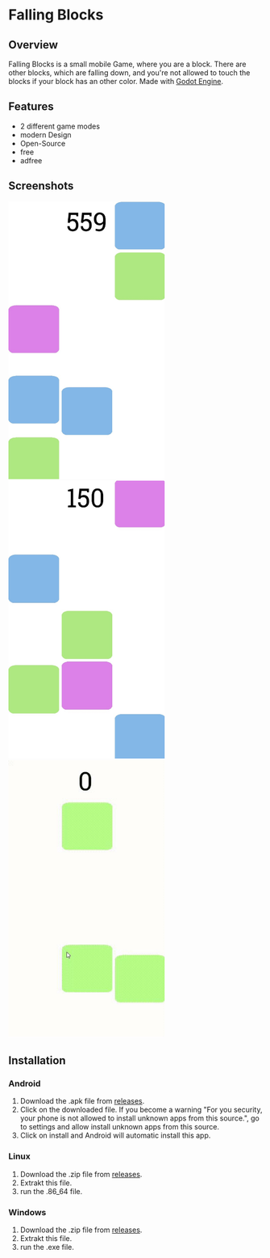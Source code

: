 # Falling Blocks

## Overview
Falling Blocks is a small mobile Game, where you are a block. There are other blocks, which are falling down, and you're not allowed to touch the blocks if your block has an other color. Made with <a href="https://github.com/godotengine/godot">Godot Engine</a>. 

## Features
- 2 different game modes
- modern Design
- Open-Source
- free
- adfree

## Screenshots
<img src="https://github.com/Sajeg/falling-blocks/blob/main/screenshots/screen_1.jpg" title="screenshots_1" alt="Screenshot 1" height="550px" width="310px"><img src="https://github.com/Sajeg/falling-blocks/blob/main/screenshots/screen_2.jpg" title="screenshots_2" alt="Screenshot 2" height="550px" width="310px"><img src="https://github.com/Sajeg/falling-blocks/blob/main/screenshots/death_mode.gif" title="death_mode" alt="death_mode" height="550px" width="310px">

## Installation
### Android
1. Download the .apk file from <a href="https://github.com/Sajeg/falling-blocks/releases">releases</a>.
2. Click on the downloaded file. If you become a warning "For you security, your phone is not allowed to install unknown apps from this source.", go to settings and allow install unknown apps from this source.
3. Click on install and Android will automatic install this app.

### Linux
1. Download the .zip file from <a href="https://github.com/Sajeg/falling-blocks/releases">releases</a>.
2. Extrakt this file.
3. run the .86_64 file.

### Windows
1. Download the .zip file from <a href="https://github.com/Sajeg/falling-blocks/releases">releases</a>.
2. Extrakt this file.
3. run the .exe file.
